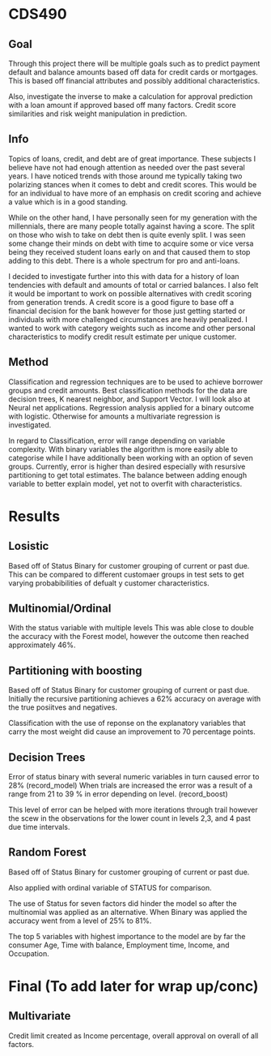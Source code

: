 # CDS490

## Goal

Through this project there will be multiple goals such as to predict payment default and balance amounts based off data for credit cards or mortgages. This is based off financial attributes and possibly additional characteristics. 

Also, investigate the inverse to make a calculation for approval prediction with a loan amount if approved based off many factors. Credit score similarities and risk weight manipulation in prediction.


## Info

Topics of loans, credit, and debt are of great importance. These subjects I believe have not had enough attention as needed over the past several years. I have noticed trends with those around me typically taking two polarizing stances when it comes to debt and credit scores. This would be for an individual to have more of an emphasis on credit scoring and achieve a value which is in a good standing. 

While on the other hand, I have personally seen for my generation with the millennials, there are many people totally against having a score. The split on those who wish to take on debt then is quite evenly split. I was seen some change their minds on debt with time to acquire some or vice versa being they received student loans early on and that caused them to stop adding to this debt. There is a whole spectrum for pro and anti-loans. 

I decided to investigate further into this with data for a history of loan tendencies with default and amounts of total or carried balances. I also felt it would be important to work on possible alternatives with credit scoring from generation trends. A credit score is a good figure to base off a financial decision for the bank however for those just getting started or individuals with more challenged circumstances are heavily penalized. I wanted to work with category weights such as income and other personal characteristics to modify credit result estimate per unique customer.

## Method
Classification and regression techniques are to be used to achieve borrower groups and credit amounts.
Best classification methods for the data are decision trees, K nearest neighbor, and Support Vector. I will look also at Neural net applications. 
Regression analysis applied for a binary outcome with logistic. Otherwise for amounts a multivariate regression is investigated. 

In regard to Classification, error will range depending on variable complexity. With binary variables the algorithm is more easily able to categorise while I have additionally been working with an option of seven groups.
Currently, error is higher than desired especially with resursive partitioning to get total estimates. The balance between adding enough variable to better explain model, yet not to overfit with characteristics.

# Results
## Losistic
Based off of Status Binary for customer grouping of current or past due.
This can be compared to different customaer groups in test sets to get varying probabibilities of defualt y customer characteristics.

## Multinomial/Ordinal 
With the status variable with multiple levels
This was able close to double the accuracy with the Forest model, however the outcome then reached approximately 46%.



## Partitioning with boosting
Based off of Status Binary for customer grouping of current or past due.
Initially the recursive partitioning achieves a 62% accuracy on average with the true posiitves and negatives.

Classification with the use of reponse on the explanatory variables that carry the most weight did cause an improvement to 70 percentage points. 

## Decision Trees
Error of status binary with several numeric variables in turn caused error to 28% (record_model)
When trials are increased the error was a result of a range from 21 to 39 % in error depending on level. (record_boost)

This level of error can be helped with more iterations through trail however the scew in the observations for the lower count in levels 2,3, and 4 past due time intervals. 


## Random Forest
Based off of Status Binary for customer grouping of current or past due.

Also applied with ordinal variable of STATUS for comparison. 

The use of Status for seven factors did hinder the model so after the multinomial was applied as an alternative. When Binary was applied the accuracy went from a level of 25% to 81%.

The top 5 variables with highest importance to the model are by far the consumer Age, Time with balance, Employment time, Income, and Occupation. 




# Final (To add later for wrap up/conc)

##
## Multivariate
Credit limit created as Income percentage, overall approval on overall of all factors.





